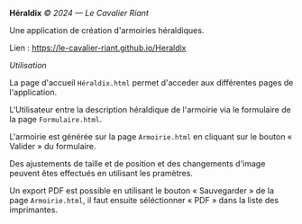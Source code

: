 **Héraldix**
*© 2024 — Le Cavalier Riant*

Une application de création d'armoiries héraldiques.

Lien : https://le-cavalier-riant.github.io/Heraldix

*Utilisation*

La page d'accueil `Héraldix.html` permet d'acceder aux différentes pages de l'application.

L'Utilisateur entre la description héraldique de l'armoirie via le formulaire de la page `Formulaire.html`.

L'armoirie est générée sur la page `Armoirie.html` en cliquant sur le bouton « Valider » du formulaire.

Des ajustements de taille et de position et des changements d'image peuvent êtes effectués en utilisant les pramètres.

Un export PDF est possible en utilisant le bouton « Sauvegarder » de la page `Armoirie.html`, il faut ensuite séléctionner « PDF » dans la liste des imprimantes.
